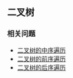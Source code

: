 ## 二叉树

### 相关问题
+ [二叉树的中序遍历](../solutions/128/94.md)
+ [二叉树的前序遍历](../solutions/256/144.md)
+ [二叉树的后序遍历](../solutions/256/145.md)